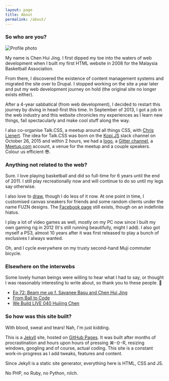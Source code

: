 ```yaml
---
layout: page
title: About
permalink: /about/
---
```

### So who are you?

<img srcset="{{ site.url }}/images/headshot@2x.jpg 2x" src="{{ site.url }}/images/headshot.jpg" alt="Profile photo" class="profile-image" />

My name is Chen Hui Jing. I first dipped my toe into the waters of web development when I built my first HTML website in 2008 for the Malaysia Basketball Association. 

From there, I discovered the existence of content management systems and migrated the site over to Drupal. I stopped working on the site a year later and put my web development journey on hold (the original site no longer exists either). 

After a 4-year sabbatical (from web development), I decided to restart this journey by diving in head-first this time. In September of 2013, I got a job in the web industry and this website chronicles my experiences as I learn new things, fail spectacularly and make cool stuff along the way.

I also co-organise Talk.CSS, a meetup around all things CSS, with [Chris Lienert](https://twitter.com/cliener). The idea for Talk.CSS was born on the [Kopi.JS](http://kopijs.org/) slack channel on October 26, 2015 and within 2 hours, we had a [logo](https://github.com/Singapore-CSS/logo), a [Gitter channel](https://gitter.im/Singapore-CSS/discussions), a [Meetup.com](http://www.meetup.com/Singapore-CSS/) account, a venue for the meetup and a couple speakers. Colour us efficient <span class="emoji" role="img" tabindex="0" aria-label="smiling face with sunglasses">&#x1F60E;</span>.

### Anything not related to the web?

Sure. I love playing basketball and did so full-time for 6 years until the end of 2011. I still play recreationally now and will continue to do so until my legs say otherwise.

I also love to [draw](http://cyern.deviantart.com), though I do less of it now. At one point in time, I customised canvas sneakers for friends and some random clients under the name FUZN designs. The [Facebook page](https://www.facebook.com/fuzndesigns?fref=ts) still exists, though on an indefinite hiatus.

I play a lot of video games as well, mostly on my PC now since I built my own gaming rig in 2012 (It's still running beautifully, might I add). I also got myself a PS3, almost 10 years after it was first released to play a bunch of exclusives I always wanted. 

Oh, and I cycle everywhere on my trusty second-hand Muji commuter bicycle.

### Elsewhere on the interwebs

<p class="no-margin">Some lovely human beings were willing to hear what I had to say, or thought I was reasonably interesting to write about, so thank you to these people. <span class="emoji" role="img" tabindex="0" aria-label="hugging face">&#x1F917;</span></p>

<ul>
  <li class="no-margin"><a href="https://web.archive.org/web/20170105035545/http://www.tomboy-tarts.com/tomboy-tirade-ep-72-comedy-podcast-beam-me-up-f-sayanee-basu-and-chen-huijing/">Ep 72: Beam me up f. Sayanee Basu and Chen Hui Jing</a></li>
  <li class="no-margin"><a href="https://web.archive.org/web/20170105034900/http://compassloft.com/2016/11/07/from-ball-to-code/">From Ball to Code</a></li>
  <li><a href="https://web.archive.org/web/20170105040057/https://live.webuild.sg/040-huijing-chen/">We Build LIVE 040 Huijing Chen</a></li>
</ul>

### So how was this site built?

With blood, sweat and tears! Nah, I'm just kidding.

This is a [Jekyll](http://jekyllrb.com/) site, hosted on [GitHub Pages](https://pages.github.com/). It was built after months of procrastination and hours upon hours of pressing ⌘-⇧-R, resizing windows, googling and of course, actual coding. This site is a constant work-in-progress as I add tweaks, features and content. 

Since Jekyll is a static site generator, everything here is HTML, CSS and JS. 

No PHP, no Ruby, no Python, nilch.

